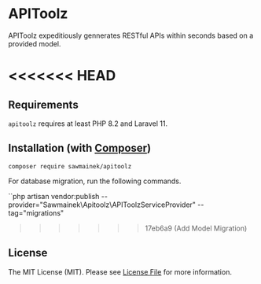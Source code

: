 # APIToolz

APIToolz expeditiously gennerates RESTful APIs within seconds based on a provided model.


<<<<<<< HEAD
=======
## Requirements

`apitoolz` requires at least PHP 8.2 and Laravel 11.

## Installation (with [Composer](https://getcomposer.org))

```shell
composer require sawmainek/apitoolz
```

For database migration, run the following commands.

``php artisan vendor:publish --provider="Sawmainek\Apitoolz\APIToolzServiceProvider" --tag="migrations"

>>>>>>> 17eb6a9 (Add Model Migration)
## License

The MIT License (MIT). Please see [License File](LICENSE.md) for more information.
